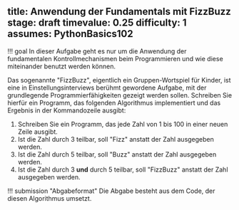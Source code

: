 title: Anwendung der Fundamentals mit FizzBuzz
stage: draft
timevalue: 0.25
difficulty: 1
assumes: PythonBasics102
---
!!! goal
    In dieser Aufgabe geht es nur um die Anwendung der fundamentalen Kontrollmechanismen beim
    Programmieren und wie diese miteinander benutzt werden können.

Das sogenannte "FizzBuzz", eigentlich ein Gruppen-Wortspiel für Kinder, ist eine in
Einstellungsinterviews berühmt gewordene Aufgabe, mit der grundlegende Programmierfähigkeiten
gezeigt werden sollen. Schreiben Sie hierfür ein Programm, das folgenden Algorithmus implementiert
und das Ergebnis in der Kommandozeile ausgibt:

1. Schreiben Sie ein Programm, das jede Zahl von 1 bis 100 in einer neuen Zeile ausgibt.
2. Ist die Zahl durch 3 teilbar, soll "Fizz" anstatt der Zahl ausgegeben werden.
3. Ist die Zahl durch 5 teilbar, soll "Buzz" anstatt der Zahl ausgegeben werden.
4. Ist die Zahl durch 3 **und** durch 5 teilbar, soll "FizzBuzz" anstatt der Zahl ausgegeben werden.

<!-- Jetzt wollen wir aber noch einen kleinen Twist hinzufügen. Schreiben Sie noch ein FizzBuzz-Programm, mit folgendem Algorithmus:

1. Schreiben Sie ein Programm, dass den Inhalt der Datei `fizzlist.txt` läd. In jeder Zeile dieser Datei befindet sich eine Zahl, insgesamt sind alle Zahlen von 1 bis 100 vertreten.
2. Iterieren Sie über die Zeilen der Datei und lesen Sie die Zahl aus. 
3. Ist die Zahl durch 3 teilbar, soll "Fizz" anstatt der Zahl ausgegeben werden.
4. Ist die Zahl durch 5 teilbar, soll "Buzz" anstatt der Zahl ausgegeben werden.
5. Ist die Zahl durch 3 **und** durch 5 teilbar, soll "FizzBuzz" anstatt der Zahl ausgegeben werden. -->

!!! submission "Abgabeformat"
    Die Abgabe besteht aus dem Code, der diesen Algorithmus umsetzt.
